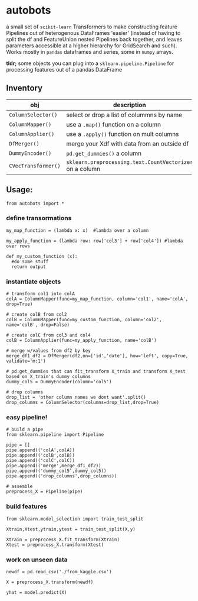 # autobots
a small set of `scikit-learn` Transformers to make constructing feature Pipelines out of heterogenous DataFrames 'easier' (instead of having to split the df and FeatureUnion nested Pipelines back together, and leaves parameters accessible at a higher hierarchy for GridSearch and such).  Works mostly in `pandas` dataframes and series, some in `numpy` arrays.

**tldr;** some objects you can plug into a `sklearn.pipeline.Pipeline` for processing features out of a pandas DataFrame


## Inventory
| obj | description |
|----|----|
`ColumnSelector()`  |  select or drop a list of colummns by name
`ColumnMapper()`  | use a `.map()` function on a column
`ColumnApplier()`  | use a `.apply()` function on mult columns
`DfMerger()`  |  merge your Xdf with data from an outside df
`DummyEncoder()`  | `pd.get_dummies()` a column
`CVecTransformer()` | `sklearn.preprocessing.text.CountVectorizer` on a column

## Usage:
`from autobots import *`


### define transormations
```
my_map_function = (lambda x: x)  #lambda over a column

my_apply_function = (lambda row: row['col3'] + row['col4']) #lambda over rows

def my_custom_function (x):
  #do some stuff
  return output
```

### instantiate objects
```
# transform col1 into colA
colA = ColumnMapper(func=my_map_function, column='col1', name='colA', drop=True)

# create colB from col2
colB = ColumnMapper(func=my_custom_function, column='col2', name='colB', drop=False)

# create colC from col3 and col4
colB = ColumnApplier(func=my_apply_function, name='colB')

# merge w/values from df2 by key
merge_df1_df2 = DfMerger(df2,on=['id','date'], how='left', copy=True, validate='m:1')

# pd.get_dummies that can fit_transform X_train and transform X_test based on X_train's dummy columns
dummy_col5 = DummyEncoder(column='col5')

# drop columns
drop_list = 'other column names we dont want'.split()
drop_columns = ColumnSelector(columns=drop_list,drop=True)

```

### easy pipeline!
```
# build a pipe
from sklearn.pipeline import Pipeline

pipe = []
pipe.append(('colA',colA))
pipe.append(('colB',colB))
pipe.append(('colC',colC))
pipe.append(('merge',merge_df1_df2))
pipe.append(('dummy_col5',dummy_col5))
pipe.append(('drop_columns',drop_columns))

# assemble
preprocess_X = Pipeline(pipe)
```
 
### build features
```
from sklearn.model_selection import train_test_split

Xtrain,Xtest,ytrain,ytest = train_test_split(X,y)

Xtrain = preprocess_X.fit_transform(Xtrain)
Xtest = preprocess_X.transform(Xtest)
```

### work on unseen data
```
newdf = pd.read_csv('./from_kaggle.csv')

X = preprocess_X.transform(newdf)

yhat = model.predict(X)
```

